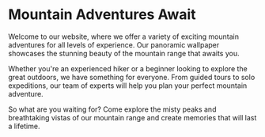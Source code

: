 <!--
Write me markdown content of website with wallpaper:

"A panoramic image of a mountain range, with mist and clouds drifting through the peaks."

The header of the page should not be copy of the text but rather a real content of the website which is using this wallpaper.
-->

<!--font:Poppins-->

# Mountain Adventures Await

Welcome to our website, where we offer a variety of exciting mountain adventures for all levels of experience. Our panoramic wallpaper showcases the stunning beauty of the mountain range that awaits you.

Whether you're an experienced hiker or a beginner looking to explore the great outdoors, we have something for everyone. From guided tours to solo expeditions, our team of experts will help you plan your perfect mountain adventure.

So what are you waiting for? Come explore the misty peaks and breathtaking vistas of our mountain range and create memories that will last a lifetime.
